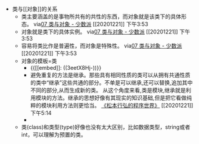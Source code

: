- 类与[[对象]]的关系
    - 类主要涵盖的是事物所共有的共性的东西，而对象就是该类下的具体形态。
via[07 类与对象 - 少数派](https://sspai.com/post/62591)
[[20201221]] 下午3:53
    - 对象就是类下的具体实例。
via[07 类与对象 - 少数派](https://sspai.com/post/62591)
[[20201221]] 下午3:53
    - 容易将类比作是普遍性，而对象是特殊性。
via[07 类与对象 - 少数派](https://sspai.com/post/62591)
[[20201221]] 下午3:53
    - 对象的模板=类
        - {{[[embed]]: ((3eetX8Hj-))}}
        - 避免重复的方法是继承。那些具有相同性质的类可以从拥有共通性质的类中“继承”这些共通的部分。不单是可以继承,还可以替换,追加其中不同的部分,从而生成新的类。
从这个角度来看,类是模块,继承就是利用模块的方法。继承的思想好像有其现实的知识基础,但是把它看做纯粹的模块利用方法则更恰当。
[《松本行弘的程序世界》](marginnote3app://note/3826E5BD-8576-4597-8C70-B6C515DCE4C8)
[[20201221]] 下午5:14
        - 
    - 类(class)和类型(type)好像也没有太大区别，比如数据类型，string或者int，可以理解为预置的类。
